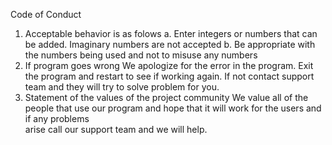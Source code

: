 Code of Conduct

1. Acceptable behavior is as folows
    a. Enter integers or numbers that can be added. Imaginary numbers are not accepted
    b. Be appropriate with the numbers being used and not to misuse any numbers
2. If program goes wrong
    We apologize for the error in the program. Exit the program and restart to see if working again. If not contact
    support team and they will try to solve problem for you.
3. Statement of the values of the project community
    We value all of the people that use our program and hope that it will work for the users and if any problems   
    arise call our support team and we will help.